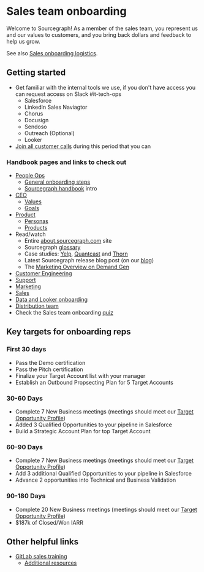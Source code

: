 # Sales team onboarding

Welcome to Sourcegraph! As a member of the sales team, you represent us and our values to customers, and you bring back dollars and feedback to help us grow.

See also [Sales onboarding logistics](https://docs.google.com/document/d/1un9fFPCBtcyWQSJtorUz20zI5LJGMTpdmmTomE9ndEM/edit).

## Getting started

- Get familiar with the internal tools we use, if you don't have access you can request access on Slack #it-tech-ops
  - Salesforce
  - LinkedIn Sales Naviagtor
  - Chorus
  - Docusign
  - Sendoso
  - Outreach (Optional)
  - Looker
- [Join all customer calls](joining_customer_calls.md) during this period that you can

### Handbook pages and links to check out

- [People Ops](../../people-ops/index.md)
  - [General onboarding steps](../../people-ops/onboarding/index.md#general-onboarding-checklist)
  - [Sourcegraph handbook](../../index.md) intro
- [CEO](../../ceo/index.md)
  - [Values](../../company/values.md)
  - [Goals](../../company/goals/index.md)
- [Product](../../product/index.md)
  - [Personas](../../marketing/personas.md)
  - [Products](https://about.sourcegraph.com/product)
- Read/watch
  - Entire [about.sourcegraph.com](https://about.sourcegraph.com) site
  - Sourcegraph [glossary](https://sourcegraph.com/github.com/sourcegraph/sourcegraph/-/blob/enterprise/docs/glossary.md)
  - Case studies: [Yelp](https://engineeringblog.yelp.com/2019/11/winning-the-hackathon-with-sourcegraph.html), [Quantcast](https://about.sourcegraph.com/case-studies/quantcast/) and [Thorn](https://about.sourcegraph.com/case-studies/we-are-thorn/)
  - Latest Sourcegraph release blog post (on our [blog](https://about.sourcegraph.com/blog))
  - The [Marketing Overview on Demand Gen](https://docs.google.com/presentation/d/1LW2C5wgLugdiFl_nyKCxybmJ7aLb0xEeCRzdY5b4-zA/edit#slide=id.gb52e2cae45_0_18)
- [Customer Engineering](../../ce/index.md)
- [Support](../../support/index.md)
- [Marketing](../../marketing/index.md)
- [Sales](index.md)
- [Data and Looker onboarding](data_onboarding.md)
- [Distribution team](../../engineering/distribution/index.md)
- Check the Sales team onboarding [quiz](quiz.md)

## Key targets for onboarding reps

### First 30 days
 - Pass the Demo certification
 - Pass the Pitch certification
 - Finalize your Target Account list with your manager
 - Establish an Outbound Propsecting Plan for 5 Target Accounts

### 30-60 Days
  - Complete 7 New Business meetings (meetings should meet our [Target Opportunity Profile](https://about.sourcegraph.com/handbook/sales#target-opportunity-profile))
  - Added 3 Qualified Opportunities to your pipeline in Salesforce
  - Build a Strategic Account Plan for top Target Account

### 60-90 Days
  - Complete 7 New Business meetings (meetings should meet our [Target Opportunity Profile](https://about.sourcegraph.com/handbook/sales#target-opportunity-profile))
  - Add 3 additional Qualified Opportunities to your pipeline in Salesforce
  - Advance 2 opportunities into Technical and Business Validation

### 90-180 Days
  - Complete 20 New Business meetings (meetings should meet our [Target Opportunity Profile](https://about.sourcegraph.com/handbook/sales#target-opportunity-profile))
  - $187k of Closed/Won IARR

## Other helpful links

- [GitLab sales training](https://about.gitlab.com/handbook/sales/training/)
  - [Additional resources](https://about.gitlab.com/handbook/sales/training/additional-resources/)

